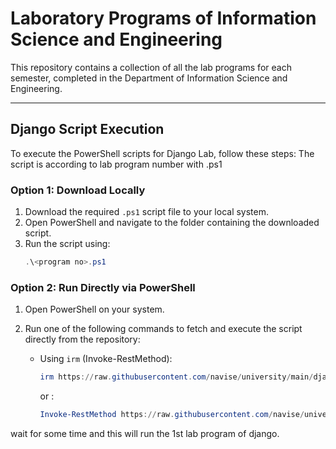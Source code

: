 # Laboratory Programs of Information Science and Engineering 

This repository contains a collection of all the lab programs for each semester, completed in the Department of Information Science and Engineering.

---

## Django Script Execution

To execute the PowerShell scripts for Django Lab, follow these steps:
The script is  according to lab program number with .ps1

### Option 1: Download Locally
1. Download the required `.ps1` script file to your local system.
2. Open PowerShell and navigate to the folder containing the downloaded script.
3. Run the script using:
   ```powershell
   .\<program no>.ps1

### Option 2: Run Directly via PowerShell

1. Open PowerShell on your system.

2. Run one of the following commands to fetch and execute the script directly from the repository:

   - Using `irm` (Invoke-RestMethod):
     ```powershell
     irm https://raw.githubusercontent.com/navise/university/main/django/1.ps1 | iex
     ```

     or :
     ```powershell
     Invoke-RestMethod https://raw.githubusercontent.com/navise/university/main/django/1.ps1 | Invoke-Expression
     ```
  wait for some time and this will run the 1st lab program of django.
